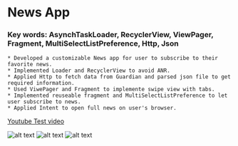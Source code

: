 # News App

### Key words: AsynchTaskLoader, RecyclerView, ViewPager, Fragment, MultiSelectListPreference, Http, Json
```
* Developed a customizable News app for user to subscribe to their favorite news.
* Implemented Loader and RecyclerView to avoid ANR.
* Applied Http to fetch data from Guardian and parsed json file to get required information.
* Used ViwePager and Fragment to implemente swipe view with tabs.
* Implemented reuseable fragment and MultiSelectListPreference to let user subscribe to news.
* Applied Intent to open full news on user's browser. 
```

[Youtube Test video](https://youtu.be/3aTVIHpP7D8)


![alt text](https://user-images.githubusercontent.com/24383706/29477973-a237c466-8438-11e7-8f03-a2693e2c5633.JPG )
![alt text](https://user-images.githubusercontent.com/24383706/29477974-a398aabe-8438-11e7-86ab-0f95d187d89a.JPG )
![alt text](https://user-images.githubusercontent.com/24383706/29477975-a507b9a8-8438-11e7-88e9-a7085b43e218.JPG )
